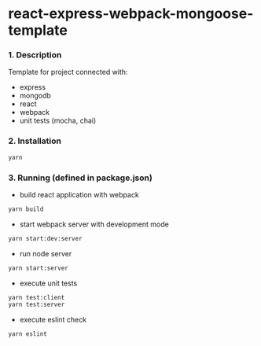 # react-express-webpack-mongoose-template
### 1. Description
Template for project connected with: 
- express 
- mongodb
- react
- webpack
- unit tests (mocha, chai)

### 2. Installation
```bash
yarn
```
### 3. Running (defined in package.json)
- build react application with webpack
```bash
yarn build 
```
- start webpack server with development mode
```bash
yarn start:dev:server
```
- run node server
```bash
yarn start:server
```
- execute unit tests
```bash
yarn test:client
yarn test:server
```
- execute eslint check
```bash
yarn eslint
```
